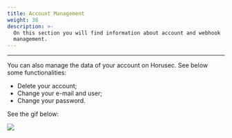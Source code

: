 ```yaml
---
title: Account Management
weight: 38
description: >-
  On this section you will find information about account and webhook
  management.
---
```


---

You can also manage the data of your account on Horusec. See below some functionalities: 

* Delete your account;
* Change your e-mail and user;
* Change your password.

See the gif below: 

![](/docs/en/references/manager/account-management/1-manager-account.gif)
